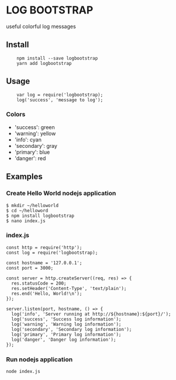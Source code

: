# LOG BOOTSTRAP
useful colorful log messages

## Install

```
    npm install --save logbootstrap
    yarn add logbootstrap
```

## Usage

```
    var log = require('logbootstrap);
    log('success', 'message to log');
```

### Colors

- 'success': green
- 'warning': yellow
- 'info': cyan
- 'secondary': gray
- 'primary': blue
- 'danger': red

## Examples
### Create Hello World nodejs application
```
$ mkdir ~/helloworld
$ cd ~/helloword
$ npm install logbootstrap
$ nano index.js
```
### index.js
```
const http = require('http');
const log = require('logbootstrap);

const hostname = '127.0.0.1';
const port = 3000;

const server = http.createServer((req, res) => {
  res.statusCode = 200;
  res.setHeader('Content-Type', 'text/plain');
  res.end('Hello, World!\n');
});

server.listen(port, hostname, () => {
  log('info', 'Server running at http://${hostname}:${port}/');
  log('success', 'Success log information');
  log('warning', 'Warning log information');
  log('secondary', 'Secondary log information');
  log('primary', 'Primary log information');
  log('danger', 'Danger log information');
});
```
### Run nodejs application
```
node index.js
```
